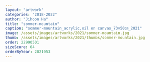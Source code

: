 ```yaml
---
layout: "artwork"
categories: "2018-2022"
author: "Jihoon Ha"
title: "sommer-mountain"
caption: "sommer-mountain_acrylic,oil on canvas_73×50㎝_2021"
image: /assets/images/artworks/2021/sommer-mountain.jpg
thumb: /assets/images/artworks/2021/thumbs/sommer-mountain.jpg
order: 22990501
sizeScore: 04
orderByYear: 2021053
---
```

